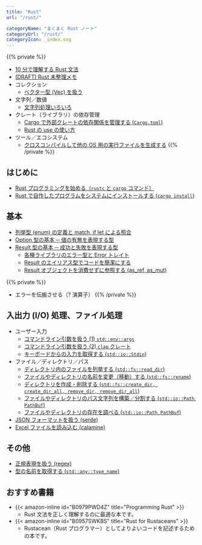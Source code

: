 ```yaml
---
title: "Rust"
url: "/rust/"

categoryName: "まくまく Rust ノート"
categoryUrl: "/rust/"
categoryIcon: _index.svg
---
```


{{% private %}}
- [10 分で理解する Rust 文法](/p/63m4k3i/)
- [(DRAFT) Rust 未整理メモ](/p/jkv7gpz/)
- コレクション
  - [ベクター型 (Vec) を扱う](/p/jku3biq/)
- 文字列／数値
  - [文字列処理いろいろ](/p/95o6n4k/)
- クレート（ライブラリ）の依存管理
  - [Cargo で外部クレートの依存関係を管理する (`Cargo.toml`)](/p/4yj2hzf/)
  - [Rust の use の使い方](/p/9dpz9hr/)
- ツール／エコシステム
  - [クロスコンパイルして他の OS 用の実行ファイルを生成する](/p/uyqo7ze/)
{{% /private %}}

はじめに
----

- [Rust プログラミングを始める（`rustc` と `cargo` コマンド）](/p/96o6xfv/)
- [Rust で自作したプログラムをシステムにインストールする (`cargo install`)](/p/owbo2dp/)


基本
----

- [列挙型 (enum) の定義と match, if let による照合](/p/ffqyajs/)
- [Option 型の基本 ─ 値の有無を表現する型](/p/9m6m5m3/)
- [Result 型の基本 ─ 成功と失敗を表現する型](/p/us2ahpw/)
  - [各種ライブラリのエラー型と Error トレイト](/p/8amv5eo/)
  - [Result のエイリアス型でコードを簡潔にする](/p/ez9gpw5/)
  - [Result オブジェクトを消費せずに参照する (as_ref, as_mut)](/p/z3gts64/)

{{% private %}}
- エラーを伝搬させる（? 演算子）
{{% /private %}}


入出力 (I/O) 処理、ファイル処理
----

- ユーザー入力
  - [コマンドライン引数を扱う (1) `std::env::args`](/p/wu6gqz9/)
  - [コマンドライン引数を扱う (2) `clap` クレート](/p/bdp2doy/)
  - [キーボードからの入力を取得する (`std::io::Stdin`)](/p/eamw7fp/)
- ファイル／ディレクトリ／パス
  - [ディレクトリ内のファイルを列挙する (`std::fs::read_dir`)](/p/2kv6eub/)
  - [ファイルやディレクトリの名前を変更（移動）する (`std::fs::rename`)](/p/raiqzbr/)
  - [ディレクトリを作成・削除する (`std::fs::create_dir, create_dir_all, remove_dir, remove_dir_all`)](/p/zju5eow/)
  - [ファイルやディレクトリのパス文字列を構築／分割する (`std::io::Path`, `PathBuf`)](/p/36hr2bj/)
  - [ファイルやディレクトリの存在を調べる (`std::io::Path`, `PathBuf`)](/p/fbkt3ah/)
- [JSON フォーマットを扱う (serde)](/p/xdyk5o8/)
- [Excel ファイルを読み込む (calamine)](/p/4ye2eah/)


その他
----

- [正規表現を扱う (regex)](/p/r7sdwgy/)
- [型の名前を取得する (`std::any::type_name`)](/p/m9vdtaq/)


おすすめ書籍
----

- {{< amazon-inline id="B0979PWD4Z" title="Programming Rust" >}}
  - Rust 文法を正しく理解するのに最適な本です。
- {{< amazon-inline id="B0957SWKBS" title="Rust for Rustaceans" >}}
  - Rustacean（Rust プログラマー）としてよりよいコードを記述するための本です。

